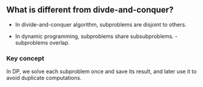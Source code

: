 ## What is different from divde-and-conquer? 

- In divide-and-conquer algorithm, subproblems are disjoint to others.

- In dynamic programming, subproblems share subsubproblems. - subproblems overlap.

### Key concept

In DP, we solve each subproblem once and save its result, and later use it to avoid duplicate computations.
